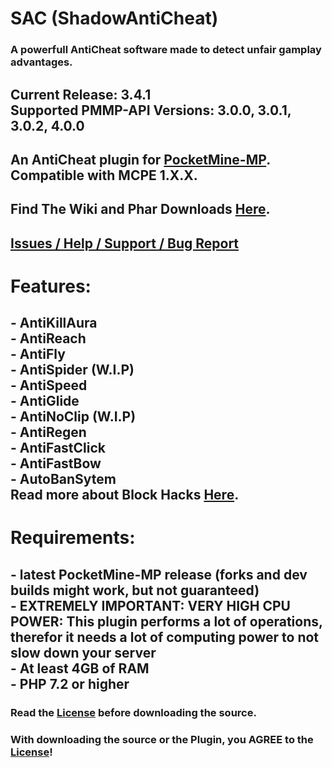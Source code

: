 # SAC (ShadowAntiCheat)

### A powerfull AntiCheat software made to detect unfair gamplay advantages.

## Current Release: 3.4.1<br>Supported PMMP-API Versions: 3.0.0, 3.0.1, 3.0.2, 4.0.0

## An AntiCheat plugin for [PocketMine-MP](https://github.com/pmmp/pocketmine-mp).<br>Compatible with MCPE 1.X.X.

## Find The Wiki and Phar Downloads [Here](https://github.com/DarkWav/ShadowAntiCheat/wiki).

## [Issues / Help / Support / Bug Report](https://github.com/DarkWav/SAC/issues)

# Features:<br>
## - AntiKillAura<br>- AntiReach<br>- AntiFly<br>- AntiSpider (W.I.P)<br>- AntiSpeed<br>- AntiGlide<br>- AntiNoClip (W.I.P)<br>- AntiRegen<br>- AntiFastClick<br>- AntiFastBow<br>- AutoBanSytem<br>  Read more about Block Hacks [Here](https://github.com/DarkWav/SAC/wiki/About-Block-Hack-Detection).

# Requirements:
## - latest PocketMine-MP release (forks and dev builds might work, but not guaranteed)<br>- EXTREMELY IMPORTANT: VERY HIGH CPU POWER: This plugin performs a lot of operations,<br>therefor it needs a lot of computing power to not slow down your server<br>- At least 4GB of RAM<br>- PHP 7.2 or higher

### Read the [License](https://github.com/DarkWav/ShadowAntiCheat/blob/master/LICENSE) before downloading the source.
### With downloading the source or the Plugin, you AGREE to the [License](https://github.com/DarkWav/ShadowAntiCheat/blob/master/LICENSE)!
